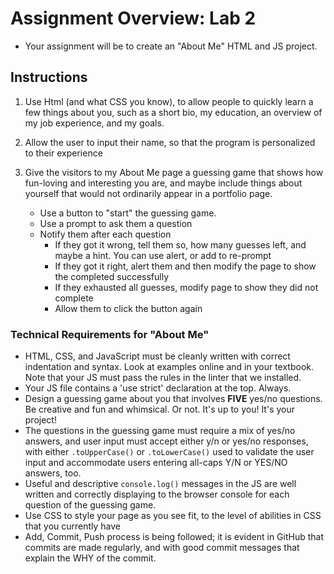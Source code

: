 # Assignment Overview: Lab 2

- Your assignment will be to create an "About Me" HTML and JS project.

## Instructions

1. Use Html (and what CSS you know), to allow people to quickly learn a few things about you, 
such as a short bio, my education, an overview of my job experience, and my goals.

1. Allow the user to input their name, so that the program is personalized to their experience

1. Give the visitors to my About Me page a guessing game that shows how fun-loving and interesting you are, 
and maybe include things about yourself that would not ordinarily appear in a portfolio page.
    * Use a button to "start" the guessing game.
    * Use a prompt to ask them a question
    * Notify them after each question
        * If they got it wrong, tell them so, how many guesses left, and maybe a hint. You can use alert, or add to re-prompt
        * If they got it right, alert them and then modify the page to show the completed successfully
        * If they exhausted all guesses, modify page to show they did not complete
        * Allow them to click the button again
       
### Technical Requirements for "About Me"

- HTML, CSS, and JavaScript must be cleanly written with correct indentation and syntax. Look at examples online and in your textbook. Note that your JS must pass the rules in the linter that we installed.
- Your JS file contains a 'use strict' declaration at the top. Always.
- Design a guessing game about you that involves **FIVE** yes/no questions. Be creative and fun and whimsical. Or not. It's up to you! It's your project!
- The questions in the guessing game must require a mix of yes/no answers, and user input must accept either y/n or yes/no responses, with either `.toUpperCase()` or `.toLowerCase()` used to validate the user input and accommodate users entering all-caps Y/N or YES/NO answers, too.
- Useful and descriptive `console.log()` messages in the JS are well written and correctly displaying to the browser console for each question of the guessing game.
- Use CSS to style your page as you see fit, to the level of abilities in CSS that you currently have
- Add, Commit, Push process is being followed; it is evident in GitHub that commits are made regularly, and with good commit messages that explain the WHY of the commit.

